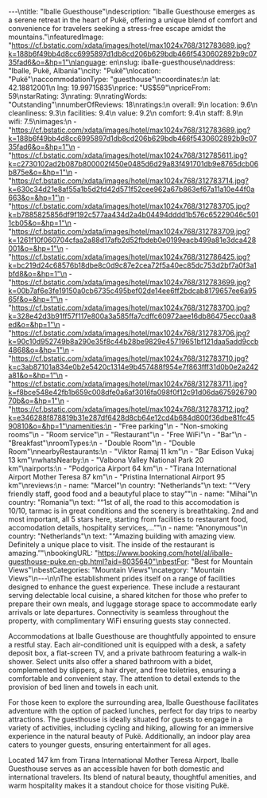 ---\ntitle: "Iballe Guesthouse"\ndescription: "Iballe Guesthouse emerges as a serene retreat in the heart of Pukë, offering a unique blend of comfort and convenience for travelers seeking a stress-free escape amidst the mountains."\nfeaturedImage: "https://cf.bstatic.com/xdata/images/hotel/max1024x768/312783689.jpg?k=188b6f49bb4d8cc6995897d1db8cd206b629bdb466f5430602892b9c0735fad6&o=&hp=1"\nlanguage: en\nslug: iballe-guesthouse\naddress: "Iballe, Pukë, Albania"\ncity: "Pukë"\nlocation: "Pukë"\naccommodationType: "guesthouse"\ncoordinates:\n  lat: 42.18812001\n  lng: 19.99715835\nprice: "US$59"\npriceFrom: 59\nstarRating: 3\nrating: 9\nratingWords: "Outstanding"\nnumberOfReviews: 18\nratings:\n  overall: 9\n  location: 9.6\n  cleanliness: 9.3\n  facilities: 9.4\n  value: 9.2\n  comfort: 9.4\n  staff: 8.9\n  wifi: 7.5\nimages:\n  - "https://cf.bstatic.com/xdata/images/hotel/max1024x768/312783689.jpg?k=188b6f49bb4d8cc6995897d1db8cd206b629bdb466f5430602892b9c0735fad6&o=&hp=1"\n  - "https://cf.bstatic.com/xdata/images/hotel/max1024x768/312785611.jpg?k=c2730102ad2b087b800002f450e0485d6d29a83f491701db9e8765dcb06b875e&o=&hp=1"\n  - "https://cf.bstatic.com/xdata/images/hotel/max1024x768/312783714.jpg?k=630c34d21e8af55a1b5d2fd42d571f52cee962a67b863ef67a11a10e44f0a663&o=&hp=1"\n  - "https://cf.bstatic.com/xdata/images/hotel/max1024x768/312783705.jpg?k=b7885825856df9f192c577aa434d2a4b04494dddd1b576c65229046c5011cb05&o=&hp=1"\n  - "https://cf.bstatic.com/xdata/images/hotel/max1024x768/312783709.jpg?k=1261f10f060704cfaa2a88d17afb2d52fbdeb0e0199eacb499a81e3dca428001&o=&hp=1"\n  - "https://cf.bstatic.com/xdata/images/hotel/max1024x768/312786425.jpg?k=bc219d24c68576b18dbe8c0d9c87e2cea72f5a40ec85dc753d2bf7a0f3a1bfd8&o=&hp=1"\n  - "https://cf.bstatic.com/xdata/images/hotel/max1024x768/312783699.jpg?k=00b7af6e3fe19150a0cb6735c495bef02de14ee6ff2bdcab8179657ee6a9565f&o=&hp=1"\n  - "https://cf.bstatic.com/xdata/images/hotel/max1024x768/312783700.jpg?k=328e42d3b91ff57f117e800a3a585ffa7cdffc60972aee16db86475ecc0aa8ed&o=&hp=1"\n  - "https://cf.bstatic.com/xdata/images/hotel/max1024x768/312783706.jpg?k=90c10d952749b8a290e35f8c44b28be9829e45719651bf121daa5add9ccb4868&o=&hp=1"\n  - "https://cf.bstatic.com/xdata/images/hotel/max1024x768/312783710.jpg?k=c3ab87101a834e0b2e5420c1314e9b457488f954e7f863fff31d0b0e2a242a81&o=&hp=1"\n  - "https://cf.bstatic.com/xdata/images/hotel/max1024x768/312783711.jpg?k=f8bce548e42fb1b659c008dfe0a6af3016fa098f0f12c91d06da67592679070b&o=&hp=1"\n  - "https://cf.bstatic.com/xdata/images/hotel/max1024x768/312783712.jpg?k=e346288f878819b31e287df6428d8cb64e12cd4b684d800f36dbe81fc4590810&o=&hp=1"\namenities:\n  - "Free parking"\n  - "Non-smoking rooms"\n  - "Room service"\n  - "Restaurant"\n  - "Free WiFi"\n  - "Bar"\n  - "Breakfast"\nroomTypes:\n  - "Double Room"\n  - "Double Room"\nnearbyRestaurants:\n  - "Viktor Ramaj 11 km"\n  - "Bar Edison Vukaj 13 km"\nwhatsNearby:\n  - "Valbona Valley National Park 20 km"\nairports:\n  - "Podgorica Airport 64 km"\n  - "Tirana International Airport Mother Teresa 87 km"\n  - "Pristina International Airport 95 km"\nreviews:\n  - name: "Marcel"\n    country: "Netherlands"\n    text: "“Very friendly staff, good food and a beautyful place to stay”"\n  - name: "Mihai"\n    country: "Romania"\n    text: "“1st of all, the road to this accomodation is 10/10, tarmac is in great conditions and the scenery is breathtaking.
2nd and most important, all 5 stars here, starting from facilities to restaurant food, accomodation details, hospitality services,...”"\n  - name: "Anonymous"\n    country: "Netherlands"\n    text: "“Amazing building with amazing view. Definitely a unique place to visit. The inside of the restaurant is amazing.”"\nbookingURL: "https://www.booking.com/hotel/al/iballe-guesthouse-puke.en-gb.html?aid=8035640"\nbestFor: "Best for Mountain Views"\nbestCategories: "Mountain Views"\ncategory: "Mountain Views"\n---\n\nThe establishment prides itself on a range of facilities designed to enhance the guest experience. These include a restaurant serving delectable local cuisine, a shared kitchen for those who prefer to prepare their own meals, and luggage storage space to accommodate early arrivals or late departures. Connectivity is seamless throughout the property, with complimentary WiFi ensuring guests stay connected.

Accommodations at Iballe Guesthouse are thoughtfully appointed to ensure a restful stay. Each air-conditioned unit is equipped with a desk, a safety deposit box, a flat-screen TV, and a private bathroom featuring a walk-in shower. Select units also offer a shared bathroom with a bidet, complemented by slippers, a hair dryer, and free toiletries, ensuring a comfortable and convenient stay. The attention to detail extends to the provision of bed linen and towels in each unit.

For those keen to explore the surrounding area, Iballe Guesthouse facilitates adventure with the option of packed lunches, perfect for day trips to nearby attractions. The guesthouse is ideally situated for guests to engage in a variety of activities, including cycling and hiking, allowing for an immersive experience in the natural beauty of Pukë. Additionally, an indoor play area caters to younger guests, ensuring entertainment for all ages.

Located 147 km from Tirana International Mother Teresa Airport, Iballe Guesthouse serves as an accessible haven for both domestic and international travelers. Its blend of natural beauty, thoughtful amenities, and warm hospitality makes it a standout choice for those visiting Pukë.